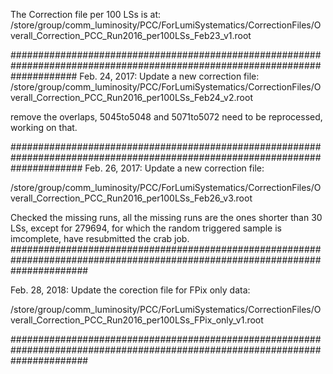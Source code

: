The Correction file per 100 LSs is at:
/store/group/comm_luminosity/PCC/ForLumiSystematics/CorrectionFiles/Overall_Correction_PCC_Run2016_per100LSs_Feb23_v1.root

############################################################################################################################
Feb. 24, 2017:
Update a new correction file:
/store/group/comm_luminosity/PCC/ForLumiSystematics/CorrectionFiles/Overall_Correction_PCC_Run2016_per100LSs_Feb24_v2.root

remove the overlaps, 5045to5048 and 5071to5072 need to be reprocessed, working on that.

#############################################################################################################################
Feb. 26, 2017:
Update a new correction file:

/store/group/comm_luminosity/PCC/ForLumiSystematics/CorrectionFiles/Overall_Correction_PCC_Run2016_per100LSs_Feb26_v3.root

Checked the missing runs, all the missing runs are the ones shorter than 30 LSs, except for 279694, for which the random triggered sample
is imcomplete, have resubmitted the crab job.
##############################################################################################################################

Feb. 28, 2018:
Update the corection file for FPix only data:

/store/group/comm_luminosity/PCC/ForLumiSystematics/CorrectionFiles/Overall_Correction_PCC_Run2016_per100LSs_FPix_only_v1.root

##############################################################################################################################
